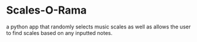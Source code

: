 # Scales-O-Rama
a python app that randomly selects music scales as well as allows the user to find scales based on any inputted notes.

